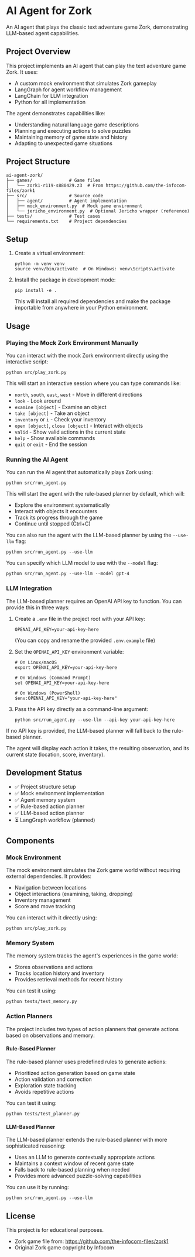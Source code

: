 # AI Agent for Zork

An AI agent that plays the classic text adventure game Zork, demonstrating LLM-based agent capabilities.

## Project Overview

This project implements an AI agent that can play the text adventure game Zork. It uses:

- A custom mock environment that simulates Zork gameplay
- LangGraph for agent workflow management
- LangChain for LLM integration
- Python for all implementation

The agent demonstrates capabilities like:
- Understanding natural language game descriptions
- Planning and executing actions to solve puzzles
- Maintaining memory of game state and history
- Adapting to unexpected game situations

## Project Structure

```
ai-agent-zork/
├── games/              # Game files
│   └── zork1-r119-s880429.z3  # From https://github.com/the-infocom-files/zork1
├── src/                # Source code
│   ├── agent/          # Agent implementation
│   ├── mock_environment.py  # Mock game environment
│   └── jericho_environment.py  # Optional Jericho wrapper (reference)
├── tests/              # Test cases
└── requirements.txt    # Project dependencies
```

## Setup

1. Create a virtual environment:
   ```
   python -m venv venv
   source venv/bin/activate  # On Windows: venv\Scripts\activate
   ```

2. Install the package in development mode:
   ```
   pip install -e .
   ```

   This will install all required dependencies and make the package importable
   from anywhere in your Python environment.

## Usage

### Playing the Mock Zork Environment Manually

You can interact with the mock Zork environment directly using the interactive script:

```
python src/play_zork.py
```

This will start an interactive session where you can type commands like:
- `north`, `south`, `east`, `west` - Move in different directions
- `look` - Look around
- `examine [object]` - Examine an object
- `take [object]` - Take an object
- `inventory` or `i` - Check your inventory
- `open [object]`, `close [object]` - Interact with objects
- `valid` - Show valid actions in the current state
- `help` - Show available commands
- `quit` or `exit` - End the session

### Running the AI Agent

You can run the AI agent that automatically plays Zork using:

```
python src/run_agent.py
```

This will start the agent with the rule-based planner by default, which will:
- Explore the environment systematically
- Interact with objects it encounters
- Track its progress through the game
- Continue until stopped (Ctrl+C)

You can also run the agent with the LLM-based planner by using the `--use-llm` flag:

```
python src/run_agent.py --use-llm
```

You can specify which LLM model to use with the `--model` flag:

```
python src/run_agent.py --use-llm --model gpt-4
```

### LLM Integration

The LLM-based planner requires an OpenAI API key to function. You can provide this in three ways:

1. Create a `.env` file in the project root with your API key:
   ```
   OPENAI_API_KEY=your-api-key-here
   ```
   (You can copy and rename the provided `.env.example` file)

2. Set the `OPENAI_API_KEY` environment variable:
   ```
   # On Linux/macOS
   export OPENAI_API_KEY=your-api-key-here
   
   # On Windows (Command Prompt)
   set OPENAI_API_KEY=your-api-key-here
   
   # On Windows (PowerShell)
   $env:OPENAI_API_KEY="your-api-key-here"
   ```

3. Pass the API key directly as a command-line argument:
   ```
   python src/run_agent.py --use-llm --api-key your-api-key-here
   ```

If no API key is provided, the LLM-based planner will fall back to the rule-based planner.

The agent will display each action it takes, the resulting observation, and its current state (location, score, inventory).

## Development Status

- ✅ Project structure setup
- ✅ Mock environment implementation
- ✅ Agent memory system
- ✅ Rule-based action planner
- ✅ LLM-based action planner
- ⏳ LangGraph workflow (planned)

## Components

### Mock Environment

The mock environment simulates the Zork game world without requiring external dependencies. It provides:

- Navigation between locations
- Object interactions (examining, taking, dropping)
- Inventory management
- Score and move tracking

You can interact with it directly using:
```
python src/play_zork.py
```

### Memory System

The memory system tracks the agent's experiences in the game world:

- Stores observations and actions
- Tracks location history and inventory
- Provides retrieval methods for recent history

You can test it using:
```
python tests/test_memory.py
```

### Action Planners

The project includes two types of action planners that generate actions based on observations and memory:

#### Rule-Based Planner

The rule-based planner uses predefined rules to generate actions:

- Prioritized action generation based on game state
- Action validation and correction
- Exploration state tracking
- Avoids repetitive actions

You can test it using:
```
python tests/test_planner.py
```

#### LLM-Based Planner

The LLM-based planner extends the rule-based planner with more sophisticated reasoning:

- Uses an LLM to generate contextually appropriate actions
- Maintains a context window of recent game state
- Falls back to rule-based planning when needed
- Provides more advanced puzzle-solving capabilities

You can use it by running:
```
python src/run_agent.py --use-llm
```

## License

This project is for educational purposes.

- Zork game file from: https://github.com/the-infocom-files/zork1
- Original Zork game copyright by Infocom
